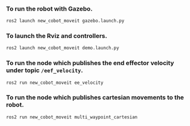 
### To run the robot with Gazebo.
```bash
ros2 launch new_cobot_moveit gazebo.launch.py
```

### To launch the Rviz and controllers.
```bash
ros2 launch new_cobot_moveit demo.launch.py
```

### To run the node which publishes the end effector velocity under topic `/eef_velocity`.
```bash
ros2 run new_cobot_moveit ee_velocity
```

### To run the node which publishes cartesian movements to the robot.
```bash
ros2 run new_cobot_moveit multi_waypoint_cartesian
```
